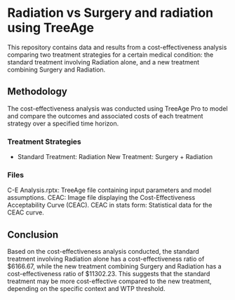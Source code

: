 # Radiation vs Surgery and radiation using TreeAge
This repository contains data and results from a cost-effectiveness analysis comparing two treatment strategies for a certain medical condition: the standard treatment involving Radiation alone, and a new treatment combining Surgery and Radiation.


## Methodology
The cost-effectiveness analysis was conducted using TreeAge Pro to model and compare the outcomes and associated costs of each treatment strategy over a specified time horizon.

### Treatment Strategies
- Standard Treatment: Radiation
New Treatment: Surgery + Radiation

### Files
C-E Analysis.rptx: TreeAge file containing input parameters and model assumptions.
CEAC: Image file displaying the Cost-Effectiveness Acceptability Curve (CEAC).
CEAC in stats form: Statistical data for the CEAC curve.

## Conclusion
Based on the cost-effectiveness analysis conducted, the standard treatment involving Radiation alone has a cost-effectiveness ratio of $6166.67, while the new treatment combining Surgery and Radiation has a cost-effectiveness ratio of $11302.23. This suggests that the standard treatment may be more cost-effective compared to the new treatment, depending on the specific context and WTP threshold.
